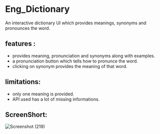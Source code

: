 # Eng_Dictionary
An interactive dictionary UI which provides meanings, synonyms and pronounces the word.

## features :
* provides meaning, pronunciation and synonyms along with examples.
* a pronunciation button which tells how to pronunce the word.
* clicking on synonym provides the meaning of that word.

## limitations:
* only one meaning is provided.
* API used has a lot of missing informations.

## ScreenShort: 
![Screenshot (219)](https://github.com/replyre/Eng_Dictionary/assets/121796450/74219858-7bcd-48fa-9b67-dc56a4daedd8)
